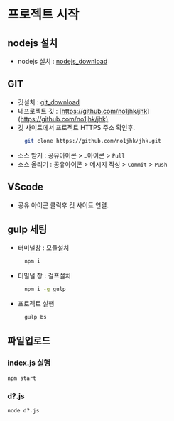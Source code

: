 # 프로젝트 시작

## nodejs 설치
- nodejs 설치 : [nodejs_download](https://nodejs.org/dist/v14.13.0/node-v14.13.0-x64.msi)


## GIT 
- 깃설치 : [git_download](https://git-scm.com/downloads)
- 내프로젝트 깃 : [https://github.com/no1jhk/jhk](https://github.com/no1jhk/jhk)
- 깃 사이트에서 프로젝트 HTTPS 주소 확인후.
  ``` bash
    git clone https://github.com/no1jhk/jhk.git
  ```
- 소스 받기 : 공유아이콘 > `…`아이콘 > `Pull`
- 소스 올리기 : 공유아이콘 > 메시지 작성 > `Commit` > `Push`

## VScode 
- 공유 아이콘 클릭후 깃 사이트 연결.

## gulp 세팅
- 터미널창 : 모듈설치
  ``` bash
    npm i
  ```
- 터밀널 창 : 걸프설치 
  ``` bash
    npm i -g gulp
  ```
- 프로젝트 실행
  ``` bash
    gulp bs
  ```







## 파일업로드
### index.js 실행
`npm start`

### d?.js
`node d?.js`